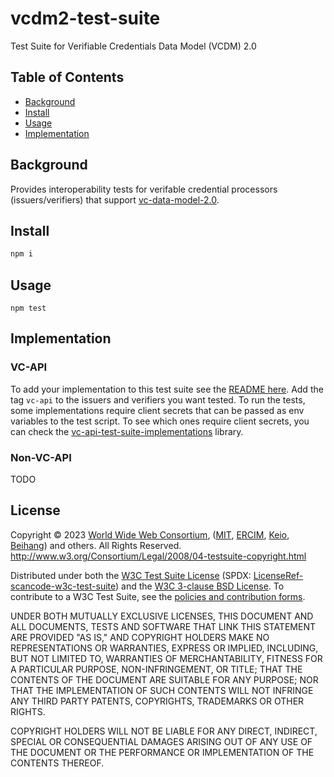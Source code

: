 # vcdm2-test-suite
Test Suite for Verifiable Credentials Data Model (VCDM) 2.0

## Table of Contents

- [Background](#background)
- [Install](#install)
- [Usage](#usage)
- [Implementation](#implementation)


## Background

Provides interoperability tests for verifable credential processors (issuers/verifiers) that support [vc-data-model-2.0](https://www.w3.org/TR/vc-data-model-2.0/).

## Install

```js
npm i
```

## Usage

```
npm test
```


## Implementation

### VC-API
To add your implementation to this test suite see the [README here](https://github.com/w3c-ccg/vc-api-test-suite-implementations).
Add the tag `vc-api` to the issuers and verifiers you want tested. To run the tests, some implementations require client secrets
that can be passed as env variables to the test script. To see which ones require client secrets, you can check the [vc-api-test-suite-implementations](https://github.com/w3c-ccg/vc-api-test-suite-implementations) library.

### Non-VC-API
TODO

## License

Copyright © 2023 [World Wide Web Consortium](http://www.w3.org/), ([MIT](http://www.csail.mit.edu/), [ERCIM](http://www.ercim.org/), [Keio](http://www.keio.ac.jp/), [Beihang](http://ev.buaa.edu.cn/)) and others. All Rights Reserved. <http://www.w3.org/Consortium/Legal/2008/04-testsuite-copyright.html>

Distributed under both the [W3C Test Suite License](https://www.w3.org/Consortium/Legal/2008/04-testsuite-license) (SPDX: [LicenseRef-scancode-w3c-test-suite](https://scancode-licensedb.aboutcode.org/w3c-test-suite.html)) and the [W3C 3-clause BSD License](https://www.w3.org/Consortium/Legal/2008/03-bsd-license). To contribute to a W3C Test Suite, see the [policies and contribution forms](https://www.w3.org/2004/10/27-testcases).

UNDER BOTH MUTUALLY EXCLUSIVE LICENSES, THIS DOCUMENT AND ALL DOCUMENTS, TESTS AND SOFTWARE THAT LINK THIS STATEMENT ARE PROVIDED "AS IS," AND COPYRIGHT HOLDERS MAKE NO REPRESENTATIONS OR WARRANTIES, EXPRESS OR IMPLIED, INCLUDING, BUT NOT LIMITED TO, WARRANTIES OF MERCHANTABILITY, FITNESS FOR A PARTICULAR PURPOSE, NON-INFRINGEMENT, OR TITLE; THAT THE CONTENTS OF THE DOCUMENT ARE SUITABLE FOR ANY PURPOSE; NOR THAT THE IMPLEMENTATION OF SUCH CONTENTS WILL NOT INFRINGE ANY THIRD PARTY PATENTS, COPYRIGHTS, TRADEMARKS OR OTHER RIGHTS.

COPYRIGHT HOLDERS WILL NOT BE LIABLE FOR ANY DIRECT, INDIRECT, SPECIAL OR CONSEQUENTIAL DAMAGES ARISING OUT OF ANY USE OF THE DOCUMENT OR THE PERFORMANCE OR IMPLEMENTATION OF THE CONTENTS THEREOF.
